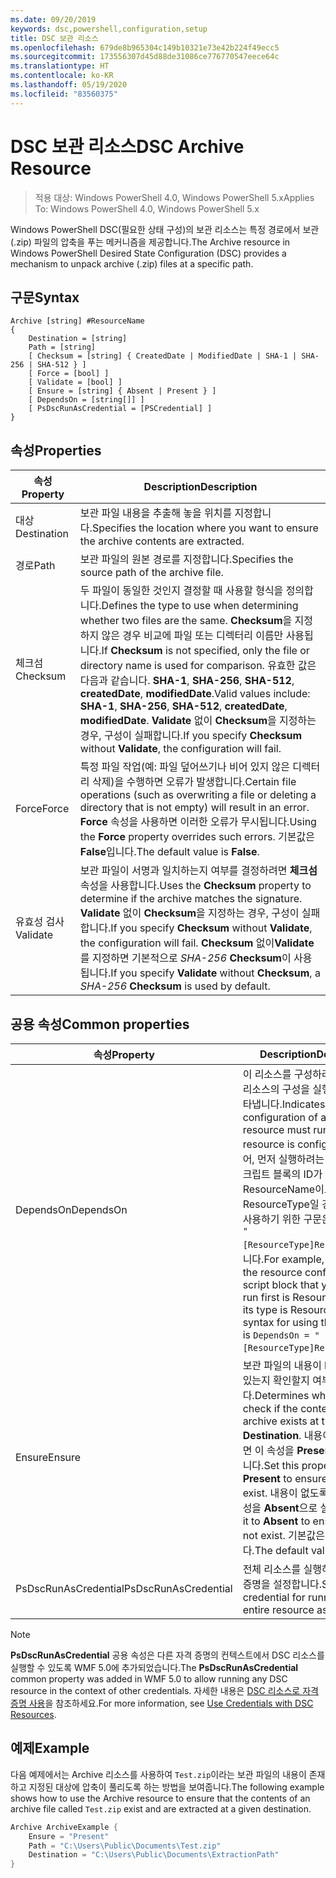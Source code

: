 ```yaml
---
ms.date: 09/20/2019
keywords: dsc,powershell,configuration,setup
title: DSC 보관 리소스
ms.openlocfilehash: 679de8b965304c149b10321e73e42b224f49ecc5
ms.sourcegitcommit: 173556307d45d88de31086ce776770547eece64c
ms.translationtype: HT
ms.contentlocale: ko-KR
ms.lasthandoff: 05/19/2020
ms.locfileid: "83560375"
---
```

# <a name="dsc-archive-resource"></a><span data-ttu-id="d22db-103">DSC 보관 리소스</span><span class="sxs-lookup"><span data-stu-id="d22db-103">DSC Archive Resource</span></span>

> <span data-ttu-id="d22db-104">적용 대상: Windows PowerShell 4.0, Windows PowerShell 5.x</span><span class="sxs-lookup"><span data-stu-id="d22db-104">Applies To: Windows PowerShell 4.0, Windows PowerShell 5.x</span></span>

<span data-ttu-id="d22db-105">Windows PowerShell DSC(필요한 상태 구성)의 보관 리소스는 특정 경로에서 보관(.zip) 파일의 압축을 푸는 메커니즘을 제공합니다.</span><span class="sxs-lookup"><span data-stu-id="d22db-105">The Archive resource in Windows PowerShell Desired State Configuration (DSC) provides a mechanism to unpack archive (.zip) files at a specific path.</span></span>

## <a name="syntax"></a><span data-ttu-id="d22db-106">구문</span><span class="sxs-lookup"><span data-stu-id="d22db-106">Syntax</span></span>

```Syntax
Archive [string] #ResourceName
{
    Destination = [string]
    Path = [string]
    [ Checksum = [string] { CreatedDate | ModifiedDate | SHA-1 | SHA-256 | SHA-512 } ]
    [ Force = [bool] ]
    [ Validate = [bool] ]
    [ Ensure = [string] { Absent | Present } ]
    [ DependsOn = [string[]] ]
    [ PsDscRunAsCredential = [PSCredential] ]
}
```

## <a name="properties"></a><span data-ttu-id="d22db-107">속성</span><span class="sxs-lookup"><span data-stu-id="d22db-107">Properties</span></span>

|<span data-ttu-id="d22db-108">속성</span><span class="sxs-lookup"><span data-stu-id="d22db-108">Property</span></span> |<span data-ttu-id="d22db-109">Description</span><span class="sxs-lookup"><span data-stu-id="d22db-109">Description</span></span> |
|---|---|
|<span data-ttu-id="d22db-110">대상</span><span class="sxs-lookup"><span data-stu-id="d22db-110">Destination</span></span> |<span data-ttu-id="d22db-111">보관 파일 내용을 추출해 놓을 위치를 지정합니다.</span><span class="sxs-lookup"><span data-stu-id="d22db-111">Specifies the location where you want to ensure the archive contents are extracted.</span></span> |
|<span data-ttu-id="d22db-112">경로</span><span class="sxs-lookup"><span data-stu-id="d22db-112">Path</span></span> |<span data-ttu-id="d22db-113">보관 파일의 원본 경로를 지정합니다.</span><span class="sxs-lookup"><span data-stu-id="d22db-113">Specifies the source path of the archive file.</span></span> |
|<span data-ttu-id="d22db-114">체크섬</span><span class="sxs-lookup"><span data-stu-id="d22db-114">Checksum</span></span> |<span data-ttu-id="d22db-115">두 파일이 동일한 것인지 결정할 때 사용할 형식을 정의합니다.</span><span class="sxs-lookup"><span data-stu-id="d22db-115">Defines the type to use when determining whether two files are the same.</span></span> <span data-ttu-id="d22db-116">**Checksum**을 지정하지 않은 경우 비교에 파일 또는 디렉터리 이름만 사용됩니다.</span><span class="sxs-lookup"><span data-stu-id="d22db-116">If **Checksum** is not specified, only the file or directory name is used for comparison.</span></span> <span data-ttu-id="d22db-117">유효한 값은 다음과 같습니다. **SHA-1**, **SHA-256**, **SHA-512**, **createdDate**, **modifiedDate**.</span><span class="sxs-lookup"><span data-stu-id="d22db-117">Valid values include: **SHA-1**, **SHA-256**, **SHA-512**, **createdDate**, **modifiedDate**.</span></span> <span data-ttu-id="d22db-118">**Validate** 없이 **Checksum**을 지정하는 경우, 구성이 실패합니다.</span><span class="sxs-lookup"><span data-stu-id="d22db-118">If you specify **Checksum** without **Validate**, the configuration will fail.</span></span> |
|<span data-ttu-id="d22db-119">Force</span><span class="sxs-lookup"><span data-stu-id="d22db-119">Force</span></span> |<span data-ttu-id="d22db-120">특정 파일 작업(예: 파일 덮어쓰기나 비어 있지 않은 디렉터리 삭제)을 수행하면 오류가 발생합니다.</span><span class="sxs-lookup"><span data-stu-id="d22db-120">Certain file operations (such as overwriting a file or deleting a directory that is not empty) will result in an error.</span></span> <span data-ttu-id="d22db-121">**Force** 속성을 사용하면 이러한 오류가 무시됩니다.</span><span class="sxs-lookup"><span data-stu-id="d22db-121">Using the **Force** property overrides such errors.</span></span> <span data-ttu-id="d22db-122">기본값은 **False**입니다.</span><span class="sxs-lookup"><span data-stu-id="d22db-122">The default value is **False**.</span></span> |
|<span data-ttu-id="d22db-123">유효성 검사</span><span class="sxs-lookup"><span data-stu-id="d22db-123">Validate</span></span>| <span data-ttu-id="d22db-124">보관 파일이 서명과 일치하는지 여부를 결정하려면 **체크섬** 속성을 사용합니다.</span><span class="sxs-lookup"><span data-stu-id="d22db-124">Uses the **Checksum** property to determine if the archive matches the signature.</span></span> <span data-ttu-id="d22db-125">**Validate** 없이 **Checksum**을 지정하는 경우, 구성이 실패합니다.</span><span class="sxs-lookup"><span data-stu-id="d22db-125">If you specify **Checksum** without **Validate**, the configuration will fail.</span></span> <span data-ttu-id="d22db-126">**Checksum** 없이**Validate**를 지정하면 기본적으로 _SHA-256_ **Checksum**이 사용됩니다.</span><span class="sxs-lookup"><span data-stu-id="d22db-126">If you specify **Validate** without **Checksum**, a _SHA-256_ **Checksum** is used by default.</span></span> |

## <a name="common-properties"></a><span data-ttu-id="d22db-127">공용 속성</span><span class="sxs-lookup"><span data-stu-id="d22db-127">Common properties</span></span>

|<span data-ttu-id="d22db-128">속성</span><span class="sxs-lookup"><span data-stu-id="d22db-128">Property</span></span> |<span data-ttu-id="d22db-129">Description</span><span class="sxs-lookup"><span data-stu-id="d22db-129">Description</span></span> |
|---|---|
|<span data-ttu-id="d22db-130">DependsOn</span><span class="sxs-lookup"><span data-stu-id="d22db-130">DependsOn</span></span> |<span data-ttu-id="d22db-131">이 리소스를 구성하려면 먼저 다른 리소스의 구성을 실행해야 함을 나타냅니다.</span><span class="sxs-lookup"><span data-stu-id="d22db-131">Indicates that the configuration of another resource must run before this resource is configured.</span></span> <span data-ttu-id="d22db-132">예를 들어, 먼저 실행하려는 리소스 구성 스크립트 블록의 ID가 ResourceName이고 해당 형식이 ResourceType일 경우, 이 속성을 사용하기 위한 구문은 `DependsOn = "[ResourceType]ResourceName"`입니다.</span><span class="sxs-lookup"><span data-stu-id="d22db-132">For example, if the ID of the resource configuration script block that you want to run first is ResourceName and its type is ResourceType, the syntax for using this property is `DependsOn = "[ResourceType]ResourceName"`.</span></span> |
|<span data-ttu-id="d22db-133">Ensure</span><span class="sxs-lookup"><span data-stu-id="d22db-133">Ensure</span></span> |<span data-ttu-id="d22db-134">보관 파일의 내용이 **Destination**에 있는지 확인할지 여부를 결정합니다.</span><span class="sxs-lookup"><span data-stu-id="d22db-134">Determines whether to check if the content of the archive exists at the **Destination**.</span></span> <span data-ttu-id="d22db-135">내용이 있도록 하려면 이 속성을 **Present**으로 설정합니다.</span><span class="sxs-lookup"><span data-stu-id="d22db-135">Set this property to **Present** to ensure the contents exist.</span></span> <span data-ttu-id="d22db-136">내용이 없도록 하려면 이 속성을 **Absent**으로 설정합니다.</span><span class="sxs-lookup"><span data-stu-id="d22db-136">Set it to **Absent** to ensure they do not exist.</span></span> <span data-ttu-id="d22db-137">기본값은 **Present**입니다.</span><span class="sxs-lookup"><span data-stu-id="d22db-137">The default value is **Present**.</span></span> |
|<span data-ttu-id="d22db-138">PsDscRunAsCredential</span><span class="sxs-lookup"><span data-stu-id="d22db-138">PsDscRunAsCredential</span></span> |<span data-ttu-id="d22db-139">전체 리소스를 실행하기 위한 자격 증명을 설정합니다.</span><span class="sxs-lookup"><span data-stu-id="d22db-139">Sets the credential for running the entire resource as.</span></span> |

> [!NOTE]
> <span data-ttu-id="d22db-140">**PsDscRunAsCredential** 공용 속성은 다른 자격 증명의 컨텍스트에서 DSC 리소스를 실행할 수 있도록 WMF 5.0에 추가되었습니다.</span><span class="sxs-lookup"><span data-stu-id="d22db-140">The **PsDscRunAsCredential** common property was added in WMF 5.0 to allow running any DSC resource in the context of other credentials.</span></span> <span data-ttu-id="d22db-141">자세한 내용은 [ DSC 리소스로 자격 증명 사용](../../../configurations/runasuser.md)을 참조하세요.</span><span class="sxs-lookup"><span data-stu-id="d22db-141">For more information, see [Use Credentials with DSC Resources](../../../configurations/runasuser.md).</span></span>

## <a name="example"></a><span data-ttu-id="d22db-142">예제</span><span class="sxs-lookup"><span data-stu-id="d22db-142">Example</span></span>

<span data-ttu-id="d22db-143">다음 예제에서는 Archive 리소스를 사용하여 `Test.zip`이라는 보관 파일의 내용이 존재하고 지정된 대상에 압축이 풀리도록 하는 방법을 보여줍니다.</span><span class="sxs-lookup"><span data-stu-id="d22db-143">The following example shows how to use the Archive resource to ensure that the contents of an archive file called `Test.zip` exist and are extracted at a given destination.</span></span>

```powershell
Archive ArchiveExample {
    Ensure = "Present"
    Path = "C:\Users\Public\Documents\Test.zip"
    Destination = "C:\Users\Public\Documents\ExtractionPath"
}
```
